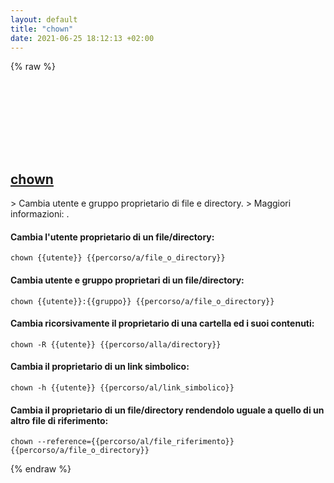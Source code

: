 ```yaml
---
layout: default
title: "chown"
date: 2021-06-25 18:12:13 +02:00
---
```

{% raw %}
<h2 id="chown">
  <a href="/it/common/chown.html">chown</a> <a href="#chown"><svg class="icon">
    <use href="/assets/images/unicode_sprite.svg#link" />
  </svg></a>
</h2>
> Cambia utente e gruppo proprietario di file e directory.
> Maggiori informazioni: <https://www.gnu.org/software/coreutils/chown>.

#### Cambia l'utente proprietario di un file/directory:
```shell
chown {{utente}} {{percorso/a/file_o_directory}}
```
#### Cambia utente e gruppo proprietari di un file/directory:
```shell
chown {{utente}}:{{gruppo}} {{percorso/a/file_o_directory}}
```
#### Cambia ricorsivamente il proprietario di una cartella ed i suoi contenuti:
```shell
chown -R {{utente}} {{percorso/alla/directory}}
```
#### Cambia il proprietario di un link simbolico:
```shell
chown -h {{utente}} {{percorso/al/link_simbolico}}
```
#### Cambia il proprietario di un file/directory rendendolo uguale a quello di un altro file di riferimento:
```shell
chown --reference={{percorso/al/file_riferimento}} {{percorso/a/file_o_directory}}
```
{% endraw %}